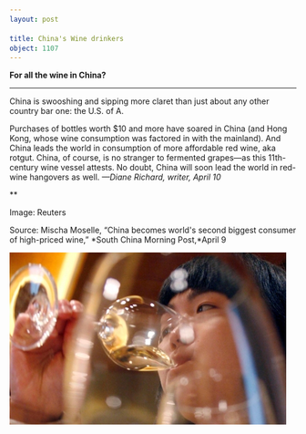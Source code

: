 ```yaml
---
layout: post

title: China's Wine drinkers
object: 1107
---
```

**For all the wine in China?**

****

China is swooshing and sipping more claret than just about any other country bar one: the U.S. of A.

Purchases of bottles worth \$10 and more have soared in China (and Hong Kong, whose wine consumption was factored in with the mainland). And China leads the world in consumption of more affordable red wine, aka rotgut. China, of course, is no stranger to fermented grapes—as this 11th-century wine vessel attests. No doubt, China will soon lead the world in red-wine hangovers as well. *—Diane Richard, writer, April 10*

**

Image: Reuters

Source: Mischa Moselle, “China becomes world's second biggest consumer of high-priced wine,” *South China Morning Post,*April 9

![](../images/14-04-9_50.46.45_WineinChinaEDIT-1.jpeg)
